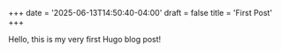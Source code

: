 +++
date = '2025-06-13T14:50:40-04:00'
draft = false
title = 'First Post'
+++

Hello, this is my very first Hugo blog post!